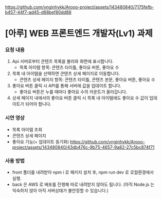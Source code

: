 
https://github.com/yngjnhykk/Arooo-project/assets/143480840/7175fefb-b457-44f7-ad45-d68bef80dd88
# [아루] WEB 프론트엔드 개발자(Lv1) 과제

### 요청 내용
1. Api 서버로부터 콘텐츠 목록을 불러와 화면에 표시합니다.
    - 목록 아이템 항목: 콘텐츠 타이틀, 좋아요 버튼, 좋아요 수
2. 목록 내 아이템을 선택하면 콘텐츠 상세 페이지로 이동합니다.
    - 콘텐츠 상세 페이지 항목: 콘텐츠 타이틀, 콘텐츠 본문, 좋아요 버튼, 좋아요 수
3. 좋아요 버튼 클릭 시 API를 통해 서버에 값을 업데이트 합니다.
    - 좋아요 버튼은 누를 때마다 좋아요 수의 카운트가 올라갑니다.
4. 상세 페이지 내에서의 좋아요 버튼 클릭 시 목록 내 아이템에도 좋아요 수 값이 업데이트가 되어야 합니다.


### 시연 영상
- 목록 아이템 조회
- 콘텐츠 상세 페이지
- 좋아요 기능(+ 업데이트 동기화)
https://github.com/yngjnhykk/Arooo-project/assets/143480840/43db476c-9b75-4657-9a82-27c5bc874f71



### 사용 방법

- front 폴더를 내려받아 npm i 로 패키지 설치 후, npm run dev 로 로컬환경에서 실행.
- back 은 AWS 로 배포를 진행해 따로 내려받지 않아도 됩니다.
(아직 Node.js 는 익숙하지 않아 아직 서버상태가 불안정할 수 있습니다.) 
